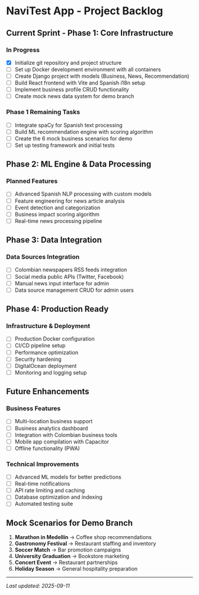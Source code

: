 # NaviTest App - Project Backlog

## Current Sprint - Phase 1: Core Infrastructure

### In Progress
- [x] Initialize git repository and project structure
- [ ] Set up Docker development environment with all containers
- [ ] Create Django project with models (Business, News, Recommendation)
- [ ] Build React frontend with Vite and Spanish i18n setup
- [ ] Implement business profile CRUD functionality
- [ ] Create mock news data system for demo branch

### Phase 1 Remaining Tasks
- [ ] Integrate spaCy for Spanish text processing
- [ ] Build ML recommendation engine with scoring algorithm
- [ ] Create the 6 mock business scenarios for demo
- [ ] Set up testing framework and initial tests

## Phase 2: ML Engine & Data Processing

### Planned Features
- [ ] Advanced Spanish NLP processing with custom models
- [ ] Feature engineering for news article analysis
- [ ] Event detection and categorization
- [ ] Business impact scoring algorithm
- [ ] Real-time news processing pipeline

## Phase 3: Data Integration

### Data Sources Integration
- [ ] Colombian newspapers RSS feeds integration
- [ ] Social media public APIs (Twitter, Facebook)
- [ ] Manual news input interface for admin
- [ ] Data source management CRUD for admin users

## Phase 4: Production Ready

### Infrastructure & Deployment
- [ ] Production Docker configuration
- [ ] CI/CD pipeline setup
- [ ] Performance optimization
- [ ] Security hardening
- [ ] DigitalOcean deployment
- [ ] Monitoring and logging setup

## Future Enhancements

### Business Features
- [ ] Multi-location business support
- [ ] Business analytics dashboard
- [ ] Integration with Colombian business tools
- [ ] Mobile app compilation with Capacitor
- [ ] Offline functionality (PWA)

### Technical Improvements  
- [ ] Advanced ML models for better predictions
- [ ] Real-time notifications
- [ ] API rate limiting and caching
- [ ] Database optimization and indexing
- [ ] Automated testing suite

## Mock Scenarios for Demo Branch

1. **Marathon in Medellín** → Coffee shop recommendations
2. **Gastronomy Festival** → Restaurant staffing and inventory
3. **Soccer Match** → Bar promotion campaigns
4. **University Graduation** → Bookstore marketing
5. **Concert Event** → Restaurant partnerships
6. **Holiday Season** → General hospitality preparation

---

*Last updated: 2025-09-11*